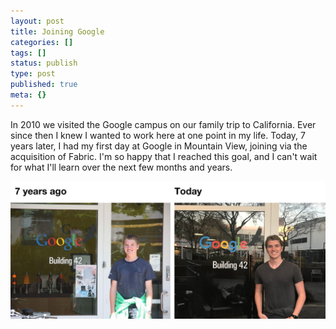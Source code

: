 ```yaml
---
layout: post
title: Joining Google
categories: []
tags: []
status: publish
type: post
published: true
meta: {}
---
```


In 2010 we visited the Google campus on our family trip to California. Ever since then I knew I wanted to work here at one point in my life. Today, 7 years later, I had my first day at Google in Mountain View, joining via the acquisition of Fabric. I'm so happy that I reached this goal, and I can't wait for what I'll learn over the next few months and years.
  
      
![](/squarespace_images/static_545299aae4b0e9514fe30c95_54529a29e4b025a90f45cc50_58c9a1d7e3df284bc6b7139b_1489609200904__img.jpg)
